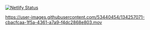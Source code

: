 [![Netlify Status](https://api.netlify.com/api/v1/badges/5d8f64fc-fbbe-4589-b9f3-70e0f78ad07e/deploy-status)](https://app.netlify.com/sites/custom-homepage-react/deploys)


https://user-images.githubusercontent.com/53440454/134257071-cbacfcaa-1f5a-4361-a7a9-f4dc2868e803.mov

